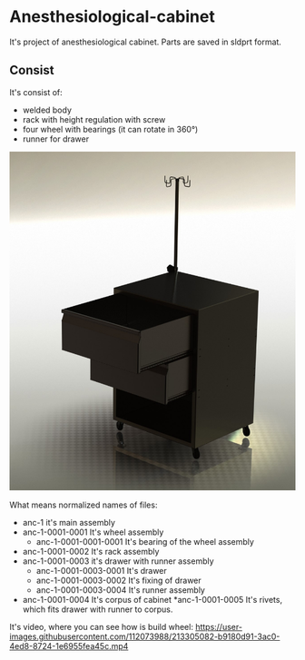# Anesthesiological-cabinet
 It's project of anesthesiological cabinet. Parts are saved in sldprt format. 
## Consist
It's consist of:
* welded body
* rack with height regulation with screw
* four wheel with bearings (it can rotate in 360°)
* runner for drawer

![It's photo of anesthesiological cabinet rendered in SolidWorks](https://github.com/wleng2001/anesthesiological-cabinet/blob/main/prototyp%20III.JPG)

What means normalized names of files:
* anc-1 it's main assembly
* anc-1-0001-0001 It's wheel assembly
	- anc-1-0001-0001-0001 It's bearing of the wheel assembly
* anc-1-0001-0002 It's rack assembly
* anc-1-0001-0003 it's drawer with runner assembly
	- anc-1-0001-0003-0001 It's drawer
	- anc-1-0001-0003-0002 It's fixing of drawer
	- anc-1-0001-0003-0004 It's runner assembly
* anc-1-0001-0004 It's corpus of cabinet
*anc-1-0001-0005 It's rivets, which fits drawer with runner to corpus.

It's video, where you can see how is build wheel:
https://user-images.githubusercontent.com/112073988/213305082-b9180d91-3ac0-4ed8-8724-1e6955fea45c.mp4


